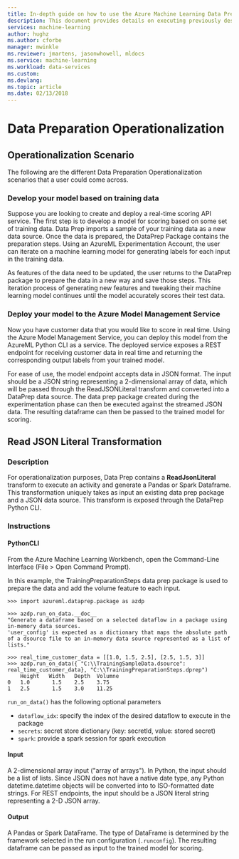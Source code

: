 ```yaml
---
title: In-depth guide on how to use the Azure Machine Learning Data Preparations Operationalization | Microsoft Docs
description: This document provides details on executing previously designed Data Sources and Data Preparations packages
services: machine-learning
author: hughz
ms.author: cforbe
manager: mwinkle
ms.reviewer: jmartens, jasonwhowell, mldocs
ms.service: machine-learning
ms.workload: data-services
ms.custom: 
ms.devlang: 
ms.topic: article 
ms.date: 02/13/2018
---
```


# Data Preparation Operationalization 

## Operationalization Scenario

The following are the different Data Preparation Operationalization scenarios that a user could come across.

### Develop your model based on training data

Suppose you are looking to create and deploy a real-time scoring API service. The first step is to develop a model for scoring based on some set of training data. Data Prep imports a sample of your training data as a new data source. Once the data is prepared, the DataPrep Package contains the preparation steps. Using an AzureML Experimentation Account, the user can iterate on a machine learning model for generating labels for each input in the training data.

As features of the data need to be updated, the user returns to the DataPrep package to prepare the data in a new way and save those steps. This iteration process of generating new features and tweaking their machine learning model continues until the model accurately scores their test data. 

### Deploy your model to the Azure Model Management Service

Now you have customer data that you would like to score in real time. Using the Azure Model Management Service, you can deploy this model from the AzureML Python CLI as a service. The deployed service exposes a REST endpoint for receiving customer data in real time and returning the corresponding output labels from your trained model.

For ease of use, the model endpoint accepts data in JSON format. The input should be a JSON string representing a 2-dimensional array of data, which will be passed through the ReadJSONLiteral transform and converted into a DataPrep data source. The data prep package created during the experimentation phase can then be executed against the streamed JSON data. The resulting dataframe can then be passed to the trained model for scoring.

## Read JSON Literal Transformation

### Description

For operationalization purposes, Data Prep contains a **ReadJsonLiteral** transform to execute an activity and generate a Pandas or Spark Dataframe. This transformation uniquely takes as input an existing data prep package and a JSON data source. This transform is exposed through the DataPrep Python CLI.

### Instructions

#### PythonCLI

From the Azure Machine Learning Workbench, open the Command-Line Interface (File > Open Command Prompt).

In this example, the TrainingPreparationSteps data prep package is used to prepare the data and add the volume feature to each input.

```
>>> import azureml.dataprep.package as azdp

>>> azdp.run_on_data.__doc__
"Generate a dataframe based on a selected dataflow in a package using in-memory data sources.
'user_config' is expected as a dictionary that maps the absolute path of a dsource file to an in-memory data source represented as a list of lists."

>>> real_time_customer_data = [[1.0, 1.5, 2.5], [2.5, 1.5, 3]]
>>> azdp.run_on_data({ "C:\\TrainingSampleData.dsource": real_time_customer_data}, "C:\\TrainingPreparationSteps.dprep")
    Height   Width   Depth  Volumne
0   1.0       1.5    2.5    3.75
1   2.5       1.5    3.0    11.25
```

`run_on_data()` has the following optional parameters
 - `dataflow_idx`: specify the index of the desired dataflow to execute in the package
 - `secrets`: secret store dictionary (key: secretId, value: stored secret)
 - `spark`: provide a spark session for spark execution

#### Input

A 2-dimensional array input ("array of arrays"). In Python, the input should be a list of lists. Since JSON does not have a native date type, any Python datetime.datetime objects will be converted into to ISO-formatted date strings. For REST endpoints, the input should be a JSON literal string representing a 2-D JSON array.

#### Output

A Pandas or Spark DataFrame. The type of DataFrame is determined by the framework selected in the run configuration (`.runconfig`). The resulting dataframe can be passed as input to the trained model for scoring.
